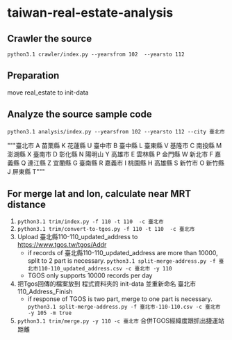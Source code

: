 # taiwan-real-estate-analysis

## Crawler the source

`python3.1 crawler/index.py --yearsfrom 102  --yearsto 112`

## Preparation

move real_estate to init-data

## Analyze the source sample code

`python3.1 analysis/index.py --yearsfrom 102 --yearsto 112 --city 臺北市`

"""臺北市 A 苗栗縣 K 花蓮縣 U
臺中市 B 臺中縣 L 臺東縣 V
基隆市 C 南投縣 M 澎湖縣 X
臺南市 D 彰化縣 N 陽明山 Y
高雄市 E 雲林縣 P 金門縣 W
新北市 F 嘉義縣 Q 連江縣 Z
宜蘭縣 G 臺南縣 R 嘉義市 I
桃園縣 H 高雄縣 S 新竹市 O
新竹縣 J 屏東縣 T"""

## For merge lat and lon, calculate near MRT distance

1. `python3.1 trim/index.py -f 110 -t 110  -c 臺北市`
2. `python3.1 trim/convert-to-tgos.py -f 110 -t 110  -c 臺北市`
3.  Upload 臺北縣110-110_updated_address to https://www.tgos.tw/tgos/Addr
    - if records of 臺北縣110-110_updated_address are more than 10000, split to 2 part is necessary. `python3.1 split-merge-address.py -f 臺北市110-110_updated_address.csv -c 臺北市 -y 110`
    - TGOS only supports 10000 records per day
4.  把Tgos回傳的檔案放到 程式資料夾的 init-data 並重新命名 臺北市110_Address_Finish
    -  if response of TGOS is two part, merge to one part is necessary. `python3.1 split-merge-address.py -f 臺北市-110-110.csv -c 臺北市 -y 105 -m true`
5. `python3.1 trim/merge.py -y 110 -c 臺北市` 合併TGOS經緯度跟抓出捷運站距離

